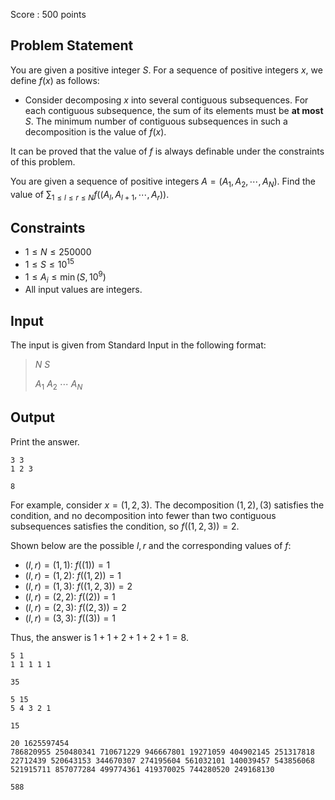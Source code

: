 Score : $500$ points

## Problem Statement

You are given a positive integer $S$.
For a sequence of positive integers $x$, we define $f(x)$ as follows:

- Consider decomposing $x$ into several contiguous subsequences. For each contiguous subsequence, the sum of its elements must be **at most** $S$.
The minimum number of contiguous subsequences in such a decomposition is the value of $f(x)$.

It can be proved that the value of $f$ is always definable under the constraints of this problem.

You are given a sequence of positive integers $A=(A_1,A_2,\cdots,A_N)$.
Find the value of $\sum_{1 \leq l \leq r \leq N} f((A_l,A_{l+1},\cdots,A_r))$.

## Constraints

- $1 \leq N \leq 250000$
- $1 \leq S \leq 10^{15}$
- $1 \leq A_i \leq \min(S,10^9)$
- All input values are integers.

## Input

The input is given from Standard Input in the following format:

> $N$ $S$
> 
> $A_1$ $A_2$ $\cdots$ $A_N$

## Output

Print the answer.

```input1
3 3
1 2 3
```

```output1
8
```

For example, consider $x=(1,2,3)$. The decomposition $(1,2),(3)$ satisfies the condition, and no decomposition into fewer than two contiguous subsequences satisfies the condition, so $f((1,2,3))=2$.

Shown below are the possible $l,r$ and the corresponding values of $f$:

- $(l,r)=(1,1)$: $f((1))=1$
- $(l,r)=(1,2)$: $f((1,2))=1$
- $(l,r)=(1,3)$: $f((1,2,3))=2$
- $(l,r)=(2,2)$: $f((2))=1$
- $(l,r)=(2,3)$: $f((2,3))=2$
- $(l,r)=(3,3)$: $f((3))=1$

Thus, the answer is $1+1+2+1+2+1=8$.

```input2
5 1
1 1 1 1 1
```

```output2
35
```

```input3
5 15
5 4 3 2 1
```

```output3
15
```

```input4
20 1625597454
786820955 250480341 710671229 946667801 19271059 404902145 251317818 22712439 520643153 344670307 274195604 561032101 140039457 543856068 521915711 857077284 499774361 419370025 744280520 249168130
```

```output4
588
```